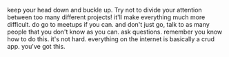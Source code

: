 keep your head down and buckle up. Try not to divide your attention between too many different projects! it'll make everything much more difficult. 
do go to meetups if you can. and don't just go, talk to as many people that you don't know as you can. ask questions. 
remember you know how to do this. it's not hard. everything on the internet is basically a crud app. you've got this. 
